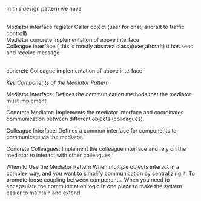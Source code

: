 In this design pattern we have

<br> Mediator interface
    register Caller object (user for chat, aircraft to traffic controll)
<br> Mediator concrete
    implementation of above interface
<br> Colleague interface ( this is mostly abstract class)(user,aircraft)
    it has send and receive message
    
<br> concrete Colleague
    implementation of above interface 
    
*Key Components of the Mediator Pattern*
<p>Mediator Interface: Defines the communication methods that the mediator must implement.
<p>Concrete Mediator: Implements the mediator interface and coordinates communication between different objects (colleagues).
<p>Colleague Interface: Defines a common interface for components to communicate via the mediator.
<p>Concrete Colleagues: Implement the colleague interface and rely on the mediator to interact with other colleagues.
<p>When to Use the Mediator Pattern
When multiple objects interact in a complex way, and you want to simplify communication by centralizing it.
To promote loose coupling between components.
When you need to encapsulate the communication logic in one place to make the system easier to maintain and extend.